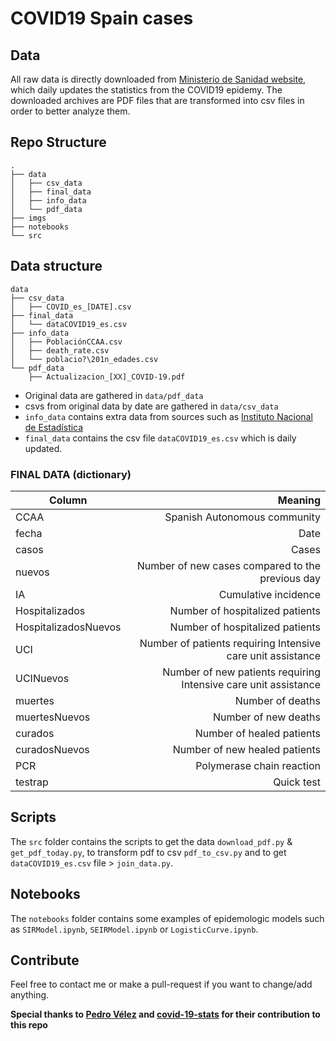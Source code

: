 # COVID19 Spain cases

## Data
All raw data is directly downloaded from [Ministerio de Sanidad website](https://www.mscbs.gob.es/profesionales/saludPublica/ccayes/alertasActual/nCov-China/situacionActual.htm), which daily updates the statistics from the COVID19 epidemy. The downloaded archives are PDF files that are transformed into csv files in order to better analyze them.

## Repo Structure
```
.
├── data
│   ├── csv_data
│   ├── final_data
│   ├── info_data
│   └── pdf_data
├── imgs
├── notebooks
└── src
```

## Data structure

```
data
├── csv_data
│   ├── COVID_es_[DATE].csv
├── final_data
│   └── dataCOVID19_es.csv
├── info_data
│   ├── PoblaciónCCAA.csv
│   ├── death_rate.csv
│   └── poblacio?\201n_edades.csv
└── pdf_data
    ├── Actualizacion_[XX]_COVID-19.pdf
```

* Original data are gathered in `data/pdf_data`
* csvs from original data by date are gathered in `data/csv_data`
* `info_data` contains extra data from sources such as [Instituto Nacional de Estadística](https://www.ine.es/)
* `final_data` contains the csv file `dataCOVID19_es.csv` which is daily updated.

### FINAL DATA (dictionary)

| Column        | Meaning       |
| ------------- |-------------:|
| CCAA          | Spanish Autonomous community |
| fecha         | Date          |
| casos         | Cases         |
| nuevos        | Number of new cases compared to the previous day       |
| IA            | Cumulative incidence         |
| Hospitalizados      | Number of hospitalized patients      |
| HospitalizadosNuevos      | Number of hospitalized patients      |
| UCI           | Number of patients requiring Intensive care unit assistance        |
| UCINuevos           | Number of new patients requiring Intensive care unit assistance        |
| muertes       | Number of deaths        |
| muertesNuevos       | Number of new deaths        |
| curados       | Number of healed patients      |
| curadosNuevos       | Number of new healed patients      |
| PCR       | Polymerase chain reaction      |
| testrap       | Quick test      |

## Scripts
The `src` folder contains the scripts to get the data `download_pdf.py` & `get_pdf_today.py`, to transform pdf to csv `pdf_to_csv.py` and to get `dataCOVID19_es.csv` file > `join_data.py`.

## Notebooks
The `notebooks` folder contains some examples of epidemologic models such as `SIRModel.ipynb`, `SEIRModel.ipynb` or `LogisticCurve.ipynb`.

## Contribute
Feel free to contact me or make a pull-request if you want to change/add anything.

**Special thanks to [Pedro Vélez](https://github.com/PedroVelez) and [covid-19-stats](https://github.com/covid-19-stats) for their contribution to this repo**
